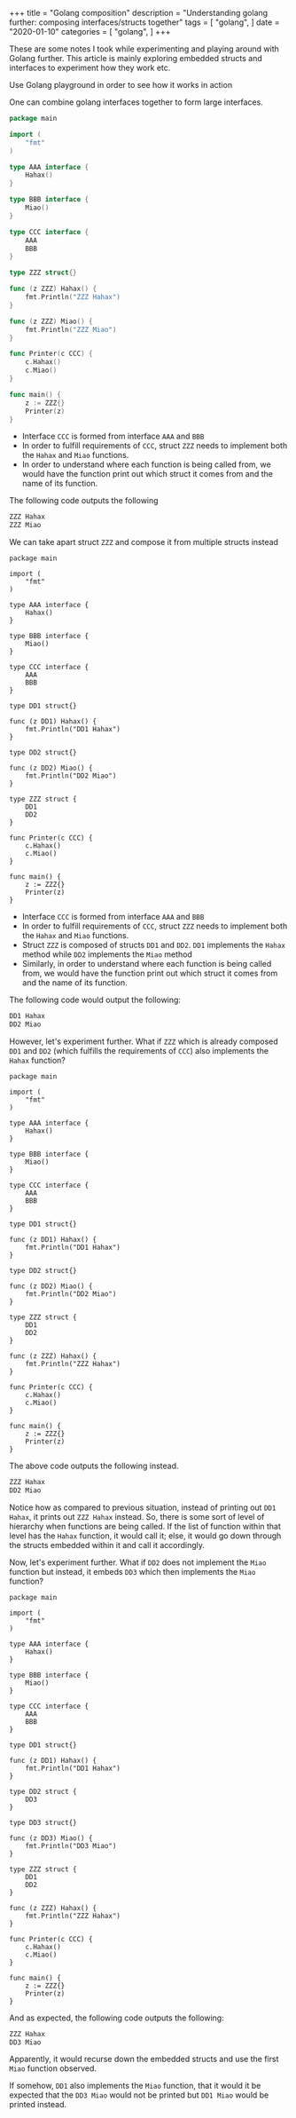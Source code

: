 +++
title = "Golang composition"
description = "Understanding golang further: composing interfaces/structs together"
tags = [
    "golang",
]
date = "2020-01-10"
categories = [
    "golang",
]
+++

These are some notes I took while experimenting and playing around with Golang further. This article is mainly exploring embedded structs and interfaces to experiment how they work etc.

Use Golang playground in order to see how it works in action

One can combine golang interfaces together to form large interfaces.

```go
package main

import (
	"fmt"
)

type AAA interface {
	Hahax()
}

type BBB interface {
	Miao()
}

type CCC interface {
	AAA
	BBB
}

type ZZZ struct{}

func (z ZZZ) Hahax() {
	fmt.Println("ZZZ Hahax")
}

func (z ZZZ) Miao() {
	fmt.Println("ZZZ Miao")
}

func Printer(c CCC) {
	c.Hahax()
	c.Miao()
}

func main() {
	z := ZZZ{}
	Printer(z)
}
```

- Interface `CCC` is formed from interface `AAA` and `BBB`
- In order to fulfill requirements of `CCC`, struct `ZZZ` needs to implement both the `Hahax` and `Miao` functions.
- In order to understand where each function is being called from, we would have the function print out which struct it comes from and the name of its function.

The following code outputs the following

```bash
ZZZ Hahax
ZZZ Miao
```

We can take apart struct `ZZZ` and compose it from multiple structs instead

```golang
package main

import (
	"fmt"
)

type AAA interface {
	Hahax()
}

type BBB interface {
	Miao()
}

type CCC interface {
	AAA
	BBB
}

type DD1 struct{}

func (z DD1) Hahax() {
	fmt.Println("DD1 Hahax")
}

type DD2 struct{}

func (z DD2) Miao() {
	fmt.Println("DD2 Miao")
}

type ZZZ struct {
	DD1
	DD2
}

func Printer(c CCC) {
	c.Hahax()
	c.Miao()
}

func main() {
	z := ZZZ{}
	Printer(z)
}

```

- Interface `CCC` is formed from interface `AAA` and `BBB`
- In order to fulfill requirements of `CCC`, struct `ZZZ` needs to implement both the `Hahax` and `Miao` functions.
- Struct `ZZZ` is composed of structs `DD1` and `DD2`. `DD1` implements the `Hahax` method while `DD2` implements the `Miao` method
- Similarly, in order to understand where each function is being called from, we would have the function print out which struct it comes from and the name of its function.

The following code would output the following:

```bash
DD1 Hahax
DD2 Miao
```

However, let's experiment further. What if `ZZZ` which is already composed `DD1` and `DD2` (which fulfills the requirements of `CCC`) also implements the `Hahax` function?

```golang
package main

import (
	"fmt"
)

type AAA interface {
	Hahax()
}

type BBB interface {
	Miao()
}

type CCC interface {
	AAA
	BBB
}

type DD1 struct{}

func (z DD1) Hahax() {
	fmt.Println("DD1 Hahax")
}

type DD2 struct{}

func (z DD2) Miao() {
	fmt.Println("DD2 Miao")
}

type ZZZ struct {
	DD1
	DD2
}

func (z ZZZ) Hahax() {
	fmt.Println("ZZZ Hahax")
}

func Printer(c CCC) {
	c.Hahax()
	c.Miao()
}

func main() {
	z := ZZZ{}
	Printer(z)
}

```

The above code outputs the following instead.

```bash
ZZZ Hahax
DD2 Miao
```

Notice how as compared to previous situation, instead of printing out `DD1 Hahax`, it prints out `ZZZ Hahax` instead. So, there is some sort of level of hierarchy when functions are being called. If the list of function within that level has the `Hahax` function, it would call it; else, it would go down through the structs embedded within it and call it accordingly.

Now, let's experiment further. What if `DD2` does not implement the `Miao` function but instead, it embeds `DD3` which then implements the `Miao` function?

```golang
package main

import (
	"fmt"
)

type AAA interface {
	Hahax()
}

type BBB interface {
	Miao()
}

type CCC interface {
	AAA
	BBB
}

type DD1 struct{}

func (z DD1) Hahax() {
	fmt.Println("DD1 Hahax")
}

type DD2 struct {
	DD3
}

type DD3 struct{}

func (z DD3) Miao() {
	fmt.Println("DD3 Miao")
}

type ZZZ struct {
	DD1
	DD2
}

func (z ZZZ) Hahax() {
	fmt.Println("ZZZ Hahax")
}

func Printer(c CCC) {
	c.Hahax()
	c.Miao()
}

func main() {
	z := ZZZ{}
	Printer(z)
}

```

And as expected, the following code outputs the following:

```bash
ZZZ Hahax
DD3 Miao
```

Apparently, it would recurse down the embedded structs and use the first `Miao` function observed.

If somehow, `DD1` also implements the `Miao` function, that it would it be expected that the `DD3 Miao` would not be printed but `DD1 Miao` would be printed instead.
